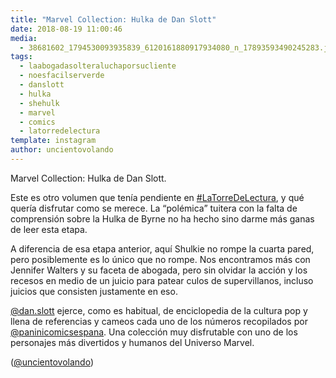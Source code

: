 ```yaml
---
title: "Marvel Collection: Hulka de Dan Slott"
date: 2018-08-19 11:00:46
media: 
  - 38681602_1794530093935839_6120161880917934080_n_17893593490245283.jpg
tags: 
  - laabogadasolteraluchaporsucliente
  - noesfacilserverde
  - danslott
  - hulka
  - shehulk
  - marvel
  - comics
  - latorredelectura
template: instagram
author: uncientovolando
---
```


Marvel Collection: Hulka de Dan Slott.

Este es otro volumen que tenía pendiente en [#LaTorreDeLectura](/tags/latorredelectura), y qué quería disfrutar como se merece. La “polémica” tuitera con la falta de comprensión sobre la Hulka de Byrne no ha hecho sino darme más ganas de leer esta etapa.

A diferencia de esa etapa anterior, aquí Shulkie no rompe la cuarta pared, pero posiblemente es lo único que no rompe. Nos encontramos más con Jennifer Walters y su faceta de abogada, pero sin olvidar la acción y los recesos en medio de un juicio para patear culos de supervillanos, incluso juicios que consisten justamente en eso.

[@dan.slott](https://instagram.com/dan.slott) ejerce, como es habitual, de enciclopedia de la cultura pop y llena de referencias y cameos cada uno de los números recopilados por [@paninicomicsespana](https://instagram.com/paninicomicsespana). Una colección muy disfrutable con uno de los personajes más divertidos y humanos del Universo Marvel.

([@uncientovolando](https://instagram.com/uncientovolando))
